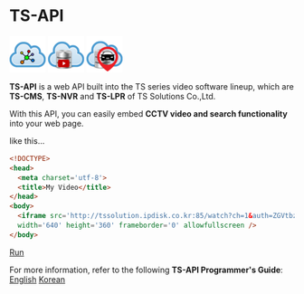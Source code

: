TS-API
======

![Alt TS-CMS](img/tscms.png) ![Alt TS-NVR](img/tsnvr.png) ![Alt TS-LPR](img/tslpr.png)

**TS-API** is a web API built into the TS series video software lineup, which are **TS-CMS**, **TS-NVR** and **TS-LPR** of TS Solutions Co.,Ltd.

With this API, you can easily embed **CCTV video and search functionality** into your web page.

like this...
```html
<!DOCTYPE>
<head>
  <meta charset='utf-8'>
  <title>My Video</title>
</head>
<body>
  <iframe src='http://tssolution.ipdisk.co.kr:85/watch?ch=1&auth=ZGVtbzohMTIzNHF3ZXI=' 
  width='640' height='360' frameborder='0' allowfullscreen />
</body>
```
[Run](http://tssolution.ipdisk.co.kr:85/watch?ch=1&auth=ZGVtbzohMTIzNHF3ZXI=)

For more information, refer to the following **TS-API Programmer's Guide**:
[English](./en/TS-API.en.md)
[Korean](./ko/TS-API.ko.md)
